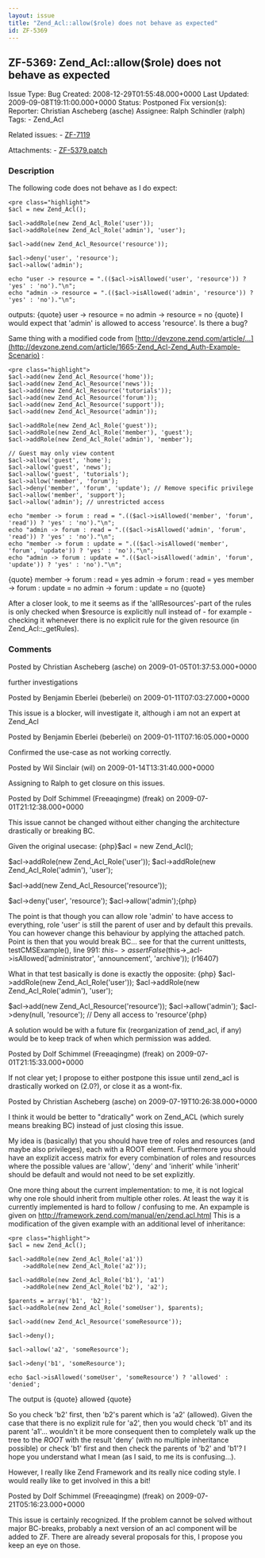 ```yaml
---
layout: issue
title: "Zend_Acl::allow($role) does not behave as expected"
id: ZF-5369
---
```


ZF-5369: Zend\_Acl::allow($role) does not behave as expected
------------------------------------------------------------

 Issue Type: Bug Created: 2008-12-29T01:55:48.000+0000 Last Updated: 2009-09-08T19:11:00.000+0000 Status: Postponed Fix version(s): 
 Reporter:  Christian Ascheberg (asche)  Assignee:  Ralph Schindler (ralph)  Tags: - Zend\_Acl
 
 Related issues: - [ZF-7119](/issues/browse/ZF-7119)
 
 Attachments: - [ZF-5379.patch](/issues/secure/attachment/12058/ZF-5379.patch)
 
### Description

The following code does not behave as I do expect:

 
    <pre class="highlight">
    $acl = new Zend_Acl();
    
    $acl->addRole(new Zend_Acl_Role('user'));
    $acl->addRole(new Zend_Acl_Role('admin'), 'user');
    
    $acl->add(new Zend_Acl_Resource('resource'));
    
    $acl->deny('user', 'resource');
    $acl->allow('admin');
    
    echo "user -> resource = ".(($acl->isAllowed('user', 'resource')) ? 'yes' : 'no')."\n";
    echo "admin -> resource = ".(($acl->isAllowed('admin', 'resource')) ? 'yes' : 'no')."\n";


outputs: {quote} user -> resource = no admin -> resource = no {quote} I would expect that 'admin' is allowed to access 'resource'. Is there a bug?

Same thing with a modified code from [http://devzone.zend.com/article/…](http://devzone.zend.com/article/1665-Zend_Acl-Zend_Auth-Example-Scenario) :

 
    <pre class="highlight">
    $acl->add(new Zend_Acl_Resource('home'));
    $acl->add(new Zend_Acl_Resource('news'));
    $acl->add(new Zend_Acl_Resource('tutorials'));
    $acl->add(new Zend_Acl_Resource('forum'));
    $acl->add(new Zend_Acl_Resource('support'));
    $acl->add(new Zend_Acl_Resource('admin'));
    
    $acl->addRole(new Zend_Acl_Role('guest'));
    $acl->addRole(new Zend_Acl_Role('member'), 'guest');
    $acl->addRole(new Zend_Acl_Role('admin'), 'member');
    
    // Guest may only view content
    $acl->allow('guest', 'home');
    $acl->allow('guest', 'news');
    $acl->allow('guest', 'tutorials');
    $acl->allow('member', 'forum');
    $acl->deny('member', 'forum', 'update'); // Remove specific privilege
    $acl->allow('member', 'support');
    $acl->allow('admin'); // unrestricted access
    
    echo "member -> forum : read = ".(($acl->isAllowed('member', 'forum', 'read')) ? 'yes' : 'no')."\n";
    echo "admin -> forum : read = ".(($acl->isAllowed('admin', 'forum', 'read')) ? 'yes' : 'no')."\n";
    echo "member -> forum : update = ".(($acl->isAllowed('member', 'forum', 'update')) ? 'yes' : 'no')."\n";
    echo "admin -> forum : update = ".(($acl->isAllowed('admin', 'forum', 'update')) ? 'yes' : 'no')."\n";


{quote} member -> forum : read = yes admin -> forum : read = yes member -> forum : update = no admin -> forum : update = no {quote}

After a closer look, to me it seems as if the 'allResources'-part of the rules is only checked when $resource is explicitly null instead of - for example - checking it whenever there is no explicit rule for the given resource (in Zend\_Acl::\_getRules).

 

 

### Comments

Posted by Christian Ascheberg (asche) on 2009-01-05T01:37:53.000+0000

further investigations

 

 

Posted by Benjamin Eberlei (beberlei) on 2009-01-11T07:03:27.000+0000

This issue is a blocker, will investigate it, although i am not an expert at Zend\_Acl

 

 

Posted by Benjamin Eberlei (beberlei) on 2009-01-11T07:16:05.000+0000

Confirmed the use-case as not working correctly.

 

 

Posted by Wil Sinclair (wil) on 2009-01-14T13:31:40.000+0000

Assigning to Ralph to get closure on this issues.

 

 

Posted by Dolf Schimmel (Freeaqingme) (freak) on 2009-07-01T21:12:38.000+0000

This issue cannot be changed without either changing the architecture drastically or breaking BC.

Given the original usecase: {php}$acl = new Zend\_Acl();

$acl->addRole(new Zend\_Acl\_Role('user')); $acl->addRole(new Zend\_Acl\_Role('admin'), 'user');

$acl->add(new Zend\_Acl\_Resource('resource'));

$acl->deny('user', 'resource'); $acl->allow('admin');{php}

The point is that though you can allow role 'admin' to have access to everything, role 'user' is still the parent of user and by default this prevails. You can however change this behaviour by applying the attached patch. Point is then that you would break BC... see for that the current unittests, testCMSExample(), line 991: $this->assertFalse($this->\_acl->isAllowed('administrator', 'announcement', 'archive')); (r16407)

What in that test basically is done is exactly the opposite: {php} $acl->addRole(new Zend\_Acl\_Role('user')); $acl->addRole(new Zend\_Acl\_Role('admin'), 'user');

$acl->add(new Zend\_Acl\_Resource('resource')); $acl->allow('admin'); $acl->deny(null, 'resource'); // Deny all access to 'resource'{php}

A solution would be with a future fix (reorganization of zend\_acl, if any) would be to keep track of when which permission was added.

 

 

Posted by Dolf Schimmel (Freeaqingme) (freak) on 2009-07-01T21:15:33.000+0000

If not clear yet; I propose to either postpone this issue until zend\_acl is drastically worked on (2.0?), or close it as a wont-fix.

 

 

Posted by Christian Ascheberg (asche) on 2009-07-19T10:26:38.000+0000

I think it would be better to "dratically" work on Zend\_ACL (which surely means breaking BC) instead of just closing this issue.

My idea is (basically) that you should have tree of roles and resources (and maybe also privileges), each with a ROOT element. Furthermore you should have an explizit access matrix for every combination of roles and resources where the possible values are 'allow', 'deny' and 'inherit' while 'inherit' should be default and would not need to be set explizitly.

One more thing about the current implementation: to me, it is not logical why one role should inherit from multiple other roles. At least the way it is currently implemented is hard to follow / confusing to me. An expample is given on <http://framework.zend.com/manual/en/zend.acl.html> This is a modification of the given example with an additional level of inheritance:

 
    <pre class="highlight">
    $acl = new Zend_Acl();
    
    $acl->addRole(new Zend_Acl_Role('a1'))
        ->addRole(new Zend_Acl_Role('a2'));
    
    $acl->addRole(new Zend_Acl_Role('b1'), 'a1')
        ->addRole(new Zend_Acl_Role('b2'), 'a2');
    
    $parents = array('b1', 'b2');
    $acl->addRole(new Zend_Acl_Role('someUser'), $parents);
    
    $acl->add(new Zend_Acl_Resource('someResource'));
    
    $acl->deny();
    
    $acl->allow('a2', 'someResource');
    
    $acl->deny('b1', 'someResource');
    
    echo $acl->isAllowed('someUser', 'someResource') ? 'allowed' : 'denied';


The output is {quote} allowed {quote}

So you check 'b2' first, then 'b2's parent which is 'a2' (allowed). Given the case that there is no explizit rule for 'a2', then you would check 'b1' and its parent 'a1'... wouldn't it be more consequent then to completely walk up the tree to the _ROOT_ with the result 'deny' (with no multiple inheritance possible) or check 'b1' first and then check the parents of 'b2' and 'b1'? I hope you understand what I mean (as I said, to me its is confusing...).

However, I really like Zend Framework and its really nice coding style. I would really like to get involved in this a bit!

 

 

Posted by Dolf Schimmel (Freeaqingme) (freak) on 2009-07-21T05:16:23.000+0000

This issue is certainly recognized. If the problem cannot be solved without major BC-breaks, probably a next version of an acl component will be added to ZF. There are already several proposals for this, I propose you keep an eye on those.

 

 